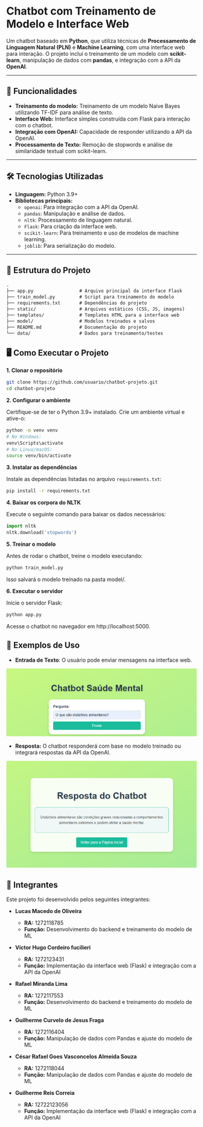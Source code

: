 # Chatbot com Treinamento de Modelo e Interface Web

Um chatbot baseado em **Python**, que utiliza técnicas de **Processamento de Linguagem Natural (PLN)** e **Machine Learning**, com uma interface web para interação. O projeto inclui o treinamento de um modelo com **scikit-learn**, manipulação de dados com **pandas**, e integração com a API da **OpenAI**.

---

## 🚀 Funcionalidades

- **Treinamento do modelo:** Treinamento de um modelo Naive Bayes utilizando TF-IDF para análise de texto.
- **Interface Web:** Interface simples construída com Flask para interação com o chatbot.
- **Integração com OpenAI:** Capacidade de responder utilizando a API da OpenAI.
- **Processamento de Texto:** Remoção de stopwords e análise de similaridade textual com scikit-learn.

---

## 🛠️ Tecnologias Utilizadas

- **Linguagem:** Python 3.9+
- **Bibliotecas principais:**
  - `openai`: Para integração com a API da OpenAI.
  - `pandas`: Manipulação e análise de dados.
  - `nltk`: Processamento de linguagem natural.
  - `Flask`: Para criação da interface web.
  - `scikit-learn`: Para treinamento e uso de modelos de machine learning.
  - `joblib`: Para serialização do modelo.

---

## 📂 Estrutura do Projeto

```plaintext
.
├── app.py                 # Arquivo principal da interface Flask
├── train_model.py         # Script para treinamento do modelo
├── requirements.txt       # Dependências do projeto
├── static/                # Arquivos estáticos (CSS, JS, imagens)
├── templates/             # Templates HTML para a interface web
├── model/                 # Modelos treinados e salvos
├── README.md              # Documentação do projeto
└── data/                  # Dados para treinamento/testes
```

## 🖥️ Como Executar o Projeto

**1. Clonar o repositório**

```bash
git clone https://github.com/usuario/chatbot-projeto.git
cd chatbot-projeto
```

**2. Configurar o ambiente**

Certifique-se de ter o Python 3.9+ instalado. Crie um ambiente virtual e ative-o:

```bash
python -m venv venv
# No Windows:
venv\Scripts\activate
# No Linux/macOS:
source venv/bin/activate
```

**3. Instalar as dependências**

Instale as dependências listadas no arquivo `requirements.txt`:

```bash
pip install -r requirements.txt
```

**4. Baixar os corpora do NLTK**

Execute o seguinte comando para baixar os dados necessários:

```python
import nltk
nltk.download('stopwords')
``` 

**5. Treinar o modelo**

Antes de rodar o chatbot, treine o modelo executando:

```python
python train_model.py
```

Isso salvará o modelo treinado na pasta model/.

**6. Executar o servidor**

Inicie o servidor Flask:

```python
python app.py
```

Acesse o chatbot no navegador em http://localhost:5000.

## 🧪 Exemplos de Uso

- **Entrada de Texto**: O usuário pode enviar mensagens na interface web.

![Campo de Pergunta](/assets/EX01.png)

- **Resposta:** O chatbot responderá com base no modelo treinado ou integrará respostas da API da OpenAI.

![Campo de Resposta](/assets/EX02.png)

## 🤝 Integrantes

Este projeto foi desenvolvido pelos seguintes integrantes:

- **Lucas Macedo de Oliveira**  
  - **RA:** 1272118785  
  - **Função:** Desenvolvimento do backend e treinamento do modelo de ML  

- **Victor Hugo Cordeiro fucilieri**  
  - **RA:** 1272123431  
  - **Função:** Implementação da interface web (Flask) e integração com a API da OpenAI  

- **Rafael Miranda Lima**  
  - **RA:** 1272117553  
  - **Função:** Desenvolvimento do backend e treinamento do modelo de ML  

- **Guilherme Curvelo de Jesus Fraga**  
  - **RA:** 1272116404  
  - **Função:** Manipulação de dados com Pandas e ajuste do modelo de ML  

- **César Rafael Goes Vasconcelos Almeida Souza**  
  - **RA:** 1272118044  
  - **Função:** Manipulação de dados com Pandas e ajuste do modelo de ML  

- **Guilherme Reis Correia**  
  - **RA:** 12722123056  
  - **Função:** Implementação da interface web (Flask) e integração com a API da OpenAI